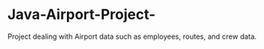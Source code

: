 # Java-Airport-Project-
Project dealing with Airport data such as employees, routes, and crew data. 
